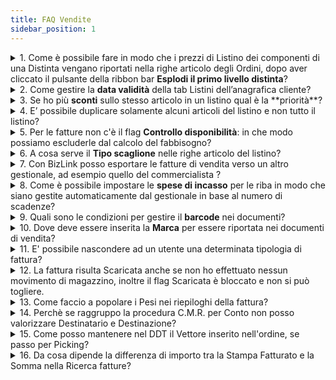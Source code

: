 ```yaml
---
title: FAQ Vendite
sidebar_position: 1
---
```



<details>

  <summary>1. Come è possibile fare in modo che i prezzi di Listino dei componenti di una Distinta vengano riportati nella righe articolo degli Ordini, dopo aver cliccato il pulsante della ribbon bar <b>Esplodi il primo livello distinta</b>?</summary>
  
E' necessario impostare il flag "Proponi dati comm. per dist. base esplosa manualmente", che si trova all'interno dei Parametri ordini clienti. In questo modo, i dati commerciali vengono riportati e quindi anche i prezzi di listino dei componenti.

</details>

<details>

  <summary>2. Come gestire la <b>data validità</b> della tab Listini dell’anagrafica cliente?</summary>
  
La data validità inserita nella griglia della tab Listini in anagrafica cliente serve ad indicare quali tipologie di listini sono valide da quella data per quel cliente. La ripresa prezzi nei documenti deve sapere in quali listini cercare l’articolo.
Come prima condizione, il listino da inserire nei documenti deve essere valido in questa data. 
Come seconda condizione per la scelta della tipologia di listino da inserire nei documenti, il listino scelto ha la data inizio validità strettamente minore alla data del documento.     
In questo modo è possibile creare tutti i listini che vogliamo e applicarli al cliente solo da una determinata data.
Tecnicamente, tutti i listini che vengono creati, per essere utilizzati per la ricerca prezzi devono avere:            
1. la data inizio validità maggiore o uguale alla data validità;       
2. la data inizio validità minore o uguale alla data del documento;       
3. data fine validita maggiore o uguale alla data documento oppure data fine validità nulla;              
Tra tutti i listini trovati con queste condizioni prende quello con range di validità più vicino alla data del documento.

</details>

<details>

  <summary>3. Se ho più <b>sconti</b> sullo stesso articolo in un listino qual è la **priorità**? </summary>
  
La priorità considerata è quella riportata nel tipo sconto. Ricordiamo che la tipologia di sconto è importante per la gestione della priorità è della natura sconto (Imponibile o Cascata).

</details>

<details>

  <summary>4. E’ possibile duplicare solamente alcuni articoli del listino e non tutto il listino? </summary>
  
Sì, è possibile duplicare solo alcuni articoli, utilizzando la procedura di “Duplica e Manutenzione listini di vendita” e selezionando solo gli articoli desiderati.
Il risultato sarà un nuovo listino contenente solo gli articoli modificati.
Per gli altri artioli rimarrà valido il listino precedente, in assenza di data fine validità.

</details>


<details>

  <summary>5. Per le fatture non c'è il flag <b>Controllo disponibilità</b>: in che modo possiamo escluderle dal calcolo del fabbisogno? </summary>
  
Le fatture considerate nel fabbisogno sono:
- le fatture immediate, cioè accompagnatorie;
- le fatture che derivano da DDT se il DDT non è stato scaricato a magazzino.

</details>


<details>

  <summary>6. A cosa serve il <b>Tipo scaglione</b> nelle righe articolo del listino? </summary>
  
Il tipo scaglione inserito nella riga articolo del listino viene proposto in automatico nei documenti, altrimenti sarà l'utente a scegliere manualmente il tipo di scaglione da applicare alla riga.

</details>


<details>

  <summary>7. Con BizLink posso esportare le fatture di vendita verso un altro gestionale, ad esempio quello del commercialista ? </summary>
  
Sì, è possibile creare un parser dedicato per esportare i dati, come richiesti da un altro gestionale.
Oppure, è possibile utilizzare direttamente il file XML della fatturazione elettronica, se il gestionale che acquisisce la fattura lo permette: Fluentis gestisce la creazione delle fatture importando il file XML della fatturazione elettronica.

</details>


<details>

  <summary>8. Come è possibile impostare le <b>spese di incasso</b> per le riba in modo che siano gestite automaticamente dal gestionale in base al numero di scadenze? </summary>
  
Se la spesa ha il flag "Spesa Incasso" e il tipo pagamento ha la natura effetto = 0 (RIBA), per ogni scadenza della soluzione pagamento verrà aggiunta la spesa di incasso.
Se si hanno più scadenze, ognuna avrà la sua spesa di incasso. 

</details>


<details>

  <summary>9. Quali sono le condizioni per gestire il <b>barcode</b> nei documenti? </summary>
  
I passaggi sono i seguenti.     
1. Nei Parametri del documento di vendita, inserire il flag <b>Uso barcode</b>;                            
2. In anagrafica articolo, inserire il <b>codice Barcode</b>;                    
3. Nei documenti, inserire nella colonna <b>Barcode</b> della griglia articolo il codice inserito in anagrafica cliente; se il programma riconosce il codice, inserisce in automatico l'articolo.

</details>


<details>

  <summary>10. Dove deve essere inserita la <b>Marca</b> per essere riportata nei documenti di vendita? </summary>
  
La Marca deve essere inserita nella griglia articoli dei listini di vendita per essere riportata nei documenti.

</details>


<details>

  <summary>11. E' possibile nascondere ad un utente una determinata tipologia di fattura? </summary>
  
Sì, con le <b>Restrizioni</b>. Esse impediscono agli utenti di creare, visualizzare o modificare determinate tipologie di documenti. Di seguito viene riportato l'esempio per impedire ad un utente di utilizzare il Tipo fattura con codice FVITDIF. Ricordiamo che è necessario aggiungere la Restrizione anche nel profilo Arm dell'utente, nell'appostia griglia.            


![](/img/it-IT/sales/sales-invoices/search-sales-invoices/restriction.png)


</details>


<details>

  <summary>12. La fattura risulta Scaricata anche se non ho effettuato nessun movimento di magazzino, inoltre il flag Scaricata è bloccato e non si può togliere. </summary>
  
Nel caso di fattura creata da documento di trasporto già scaricato, è presente il parametro generale VE-PurchaseInvoices_VerifyLoadStatusDDT che blocca il flag Scaricata anche nella fattura.          

</details>


<details>

  <summary>13. Come faccio a popolare i Pesi nei riepiloghi della fattura? </summary>
  
Per poter vedere il riepilogo dei pesi è necessario flaggare il parametro **Ricalcola trasporto** nei Parametri del documento. Sarà inoltre necessario selezionare l'unità di misura corretta, nei riepiloghi, per visualizzare il valore.        

</details>


<details>

  <summary>14. Perchè se raggruppo la procedura C.M.R. per Conto non posso valorizzare Destinatario e Destinazione? </summary>
  
Se si raggruppa soltanto per il Conto, non si possono valorizzare Destinatario e Destinazione perchè più righe con lo stesso cliente, ma diversi destinatari/destinazioni, creano una sola riga CMR. E' necessario quindi raggruppare sia per Destinazione che per Conto.        

</details>


<details>

  <summary>15. Come posso mantenere nel DDT il Vettore inserito nell'ordine, se passo per Picking? </summary>
  
Se nella creazione DDT da Picking viene inserito il parametro “DDT raggruppato per singolo ordine”, viene riportato il Vettore dell’ordine.

</details>


<details>

  <summary>16. Da cosa dipende la differenza di importo tra la Stampa Fatturato e la Somma nella Ricerca fatture? </summary>
  
Nella Ricerca fatture l’imponibile in EUR considera anche sconti/maggiorazioni/spese finali del documento, mentre il fatturato calcola solo i valori presenti nella lista articoli.
Nella Ricerca fatture ci sono tutti i Tipi fattura del filtro, mentre nel Fatturato solo i Tipi fattura che hanno il flag 'In statistica' attivo.

</details>